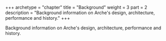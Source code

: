 +++
archetype = "chapter"
title = "Background"
weight = 3
part = 2
description = "Background information on Arche's design, architecture, performance and history."
+++

Background information on Arche's design, architecture, performance and history.
